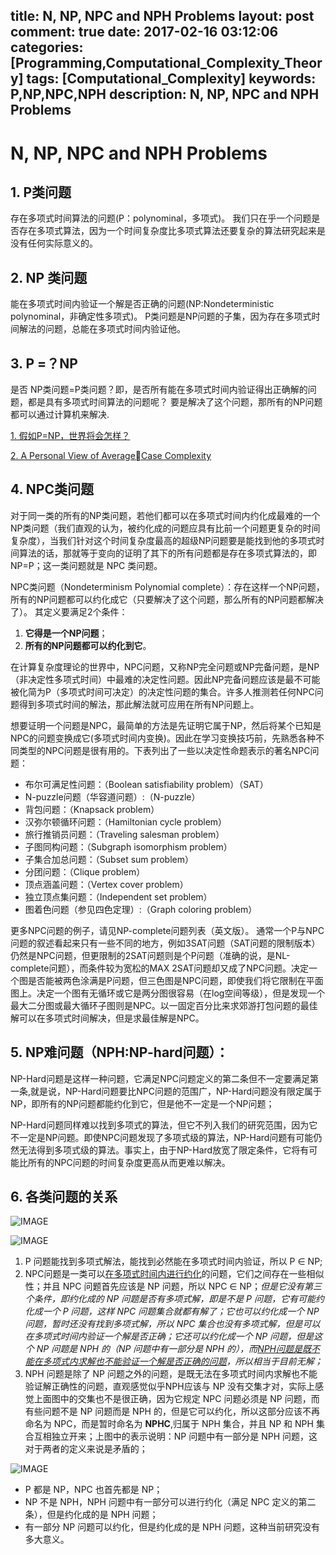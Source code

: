 title: N, NP, NPC and NPH Problems
layout: post
comment: true
date: 2017-02-16 03:12:06
categories: [Programming,Computational_Complexity_Theory]
tags: [Computational_Complexity]
keywords: P,NP,NPC,NPH
description: N, NP, NPC and NPH Problems
---

# N, NP, NPC and NPH Problems
## 1. P类问题
存在多项式时间算法的问题(P：polynominal，多项式)。
我们只在乎一个问题是否存在多项式算法，因为一个时间复杂度比多项式算法还要复杂的算法研究起来是没有任何实际意义的。

## 2. NP 类问题
能在多项式时间内验证一个解是否正确的问题(NP:Nondeterministic polynominal，非确定性多项式)。
P类问题是NP问题的子集，因为存在多项式时间解法的问题，总能在多项式时间内验证他。

## 3. P =？NP
是否 NP类问题=P类问题？即，是否所有能在多项式时间内验证得出正确解的问题，都是具有多项式时间算法的问题呢？
要是解决了这个问题，那所有的NP问题都可以通过计算机来解决.

[1. 假如P=NP，世界将会怎样？](http://www.matrix67.com/blog/archives/2552)

[2. A Personal View of Average􏰀Case   Complexity](http://www.matrix67.com/data/average.ps)

## 4. NPC类问题
对于同一类的所有的NP类问题，若他们都可以在多项式时间内约化成最难的一个NP类问题（我们直观的认为，被约化成的问题应具有比前一个问题更复杂的时间复杂度），当我们针对这个时间复杂度最高的超级NP问题要是能找到他的多项式时间算法的话，那就等于变向的证明了其下的所有问题都是存在多项式算法的，即NP=P；这一类问题就是 NPC 类问题。

NPC类问题（Nondeterminism Polynomial complete）：存在这样一个NP问题，所有的NP问题都可以约化成它（只要解决了这个问题，那么所有的NP问题都解决了）。
其定义要满足2个条件：

1. **它得是一个NP问题**；
2. **所有的NP问题都可以约化到它**。

在计算复杂度理论的世界中，NPC问题，又称NP完全问题或NP完备问题，是NP（非决定性多项式时间）中最难的决定性问题。因此NP完备问题应该是最不可能被化简为P（多项式时间可决定）的决定性问题的集合。许多人推测若任何NPC问题得到多项式时间的解法，那此解法就可应用在所有NP问题上。

想要证明一个问题是NPC，最简单的方法是先证明它属于NP，然后将某个已知是NPC的问题变换成它(多项式时间内变换)。因此在学习变换技巧前，先熟悉各种不同类型的NPC问题是很有用的。下表列出了一些以决定性命题表示的著名NPC问题：
* 布尔可满足性问题：（Boolean satisfiability problem）（SAT）
* N-puzzle问题（华容道问题）:（N-puzzle）
* 背包问题：（Knapsack problem）
* 汉弥尔顿循环问题：（Hamiltonian cycle problem）
* 旅行推销员问题：（Traveling salesman problem）
* 子图同构问题：（Subgraph isomorphism problem）
* 子集合加总问题：（Subset sum problem）
* 分团问题：（Clique problem）
* 顶点涵盖问题：（Vertex cover problem）
* 独立顶点集问题：（Independent set problem）
* 图着色问题（参见四色定理）:（Graph coloring problem）

更多NPC问题的例子，请见NP-complete问题列表（英文版）。
通常一个P与NPC问题的叙述看起来只有一些不同的地方，例如3SAT问题（SAT问题的限制版本）仍然是NPC问题，但更限制的2SAT问题则是个P问题（准确的说，是NL-complete问题），而条件较为宽松的MAX 2SAT问题却又成了NPC问题。决定一个图是否能被两色涂满是P问题，但三色图是NPC问题，即使我们将它限制在平面图上。决定一个图有无循环或它是两分图很容易（在log空间等级），但是发现一个最大二分图或最大循环子图则是NPC。以一固定百分比来求郊游打包问题的最佳解可以在多项式时间解决，但是求最佳解是NPC。

## 5. NP难问题（NPH:NP-hard问题）：
NP-Hard问题是这样一种问题，它满足NPC问题定义的第二条但不一定要满足第一条,就是说，NP-Hard问题要比NPC问题的范围广，NP-Hard问题没有限定属于NP，即所有的NP问题都能约化到它，但是他不一定是一个NP问题；

NP-Hard问题同样难以找到多项式的算法，但它不列入我们的研究范围，因为它不一定是NP问题。即使NPC问题发现了多项式级的算法，NP-Hard问题有可能仍然无法得到多项式级的算法。事实上，由于NP-Hard放宽了限定条件，它将有可能比所有的NPC问题的时间复杂度更高从而更难以解决。

## 6. 各类问题的关系
![IMAGE](resources/437FA1CC122C25285B4E7B3D1515DCE4.jpg)

![IMAGE](resources/F08676C44A1B666570FEEE46F5D2686C.jpg)
    
1. P 问题能找到多项式解法，能找到必然能在多项式时间内验证，所以 P ∈ NP;
2. NPC问题是一类可以<u>在多项式时间内进行约化</u>的问题，它们之间存在一些相似性；并且 NPC 问题首先应该是 NP 问题，所以 NPC ∈ NP；*但是它没有第三个条件，即约化成的 NP 问题是否有多项式解，即是不是 P 问题，它有可能约化成一个 P 问题，这样 NPC 问题集合就都有解了；它也可以约化成一个 NP 问题，暂时还没有找到多项式解，所以 NPC 集合也没有多项式解，但是可以在多项式时间内验证一个解是否正确；它还可以约化成一个 NP 问题，但是这个 NP 问题是 NPH 的（NP 问题中有一部分是 NPH 的），而<u>NPH问题是既不能在多项式内求解也不能验证一个解是否正确的问题</u>，所以相当于目前无解；*
3. NPH 问题是除了 NP 问题之外的问题，是既无法在多项式时间内求解也不能验证解正确性的问题，直观感觉似乎NPH应该与 NP 没有交集才对，实际上感觉上面图中的交集也不是很正确，因为它规定 NPC 问题必须是 NP 问题，而有些问题不是 NP 问题而是 NPH 的，但是它可以约化，所以这部分应该不再命名为 NPC，而是暂时命名为 **NPHC**,归属于 NPH 集合，并且 NP 和 NPH 集合互相独立开来；上图中的表示说明：NP 问题中有一部分是 NPH 问题，这对于两者的定义来说是矛盾的；

![IMAGE](resources/EAEF99CD3BD54E75B5DF7ADD92FD97AD.jpg)
* P 都是 NP，NPC 也首先都是 NP；
* NP 不是 NPH，NPH 问题中有一部分可以进行约化（满足 NPC 定义的第二条），但是约化成的是 NPH 问题；
* 有一部分 NP 问题可以约化，但是约化成的是 NPH 问题，这种当前研究没有多大意义。
